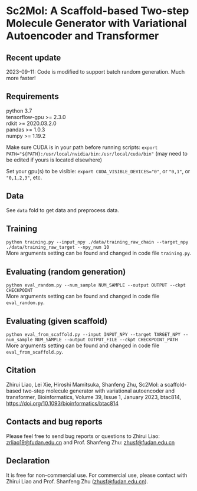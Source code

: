 # Sc2Mol: A Scaffold-based Two-step Molecule Generator with Variational Autoencoder and Transformer
## Recent update
2023-09-11:  Code is modified to support batch random generation. Much more faster!

## Requirements
python 3.7  
tensorflow-gpu >= 2.3.0  
rdkit >= 2020.03.2.0  
pandas >= 1.0.3  
numpy >= 1.19.2 

Make sure CUDA is in your path before running scripts:
`export PATH="${PATH}:/usr/local/nvidia/bin:/usr/local/cuda/bin"` (may need to be edited if yours is located elsewhere)

Set your gpu(s) to be visible:
`export CUDA_VISIBLE_DEVICES="0"`, or `"0,1"`, or `"0,1,2,3"`, etc.

## Data
See `data` fold to get data and preprocess data.

## Training
`python training.py --input_npy ./data/training_raw_chain --target_npy ./data/training_raw_target --npy_num 10`  
More arguments setting can be found and changed in code file `training.py`.  

## Evaluating (random generation)
`python eval_random.py --num_sample NUM_SAMPLE --output OUTPUT --ckpt CHECKPOINT`  
More arguments setting can be found and changed in code file `eval_random.py`.  

## Evaluating (given scaffold)
`python eval_from_scaffold.py --input INPUT_NPY --target TARGET_NPY --num_sample NUM_SAMPLE --output OUTPUT_FILE --ckpt CHECKPOINT_PATH`  
More arguments setting can be found and changed in code file `eval_from_scaffold.py`.  

## Citation
Zhirui Liao, Lei Xie, Hiroshi Mamitsuka, Shanfeng Zhu, Sc2Mol: a scaffold-based two-step molecule generator with variational autoencoder and transformer, Bioinformatics, Volume 39, Issue 1, January 2023, btac814, https://doi.org/10.1093/bioinformatics/btac814

## Contacts and bug reports
Please feel free to send bug reports or questions to Zhirui Liao: zrliao19@fudan.edu.cn and Prof. Shanfeng Zhu: zhusf@fudan.edu.cn

## Declaration
It is free for non-commercial use. For commercial use, please contact with Zhirui Liao and Prof. Shanfeng Zhu (zhusf@fudan.edu.cn).
